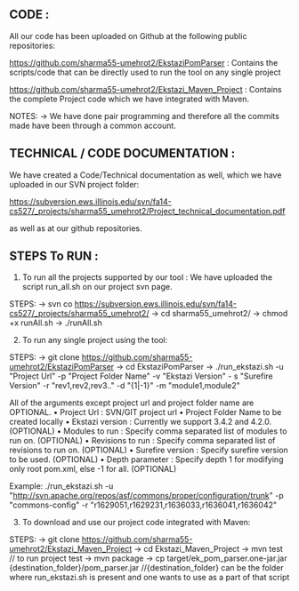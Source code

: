 CODE :
--------------------------------------------------------------------------------------------------------------------------------------------------------

All our code has been uploaded on Github at the following public repositories:

https://github.com/sharma55-umehrot2/EkstaziPomParser : Contains the scripts/code that can be directly used to run the tool on any single project

https://github.com/sharma55-umehrot2/Ekstazi_Maven_Project : Contains the complete Project code which we have integrated with Maven.

NOTES:
-> We have done pair programming and therefore all the commits made have been through a common account.


TECHNICAL / CODE DOCUMENTATION :
--------------------------------------------------------------------------------------------------------------------------------------------------------

We have created a Code/Technical documentation as well, which we have uploaded in our SVN project folder:

https://subversion.ews.illinois.edu/svn/fa14-cs527/_projects/sharma55_umehrot2/Project_technical_documentation.pdf

as well as at our github repositories.


STEPS To RUN :
--------------------------------------------------------------------------------------------------------------------------------------------------------

1. To run all the projects supported by our tool : We have uploaded the script run_all.sh on our project svn page.

STEPS:
  -> svn co https://subversion.ews.illinois.edu/svn/fa14-cs527/_projects/sharma55_umehrot2/
  -> cd sharma55_umehrot2/
  -> chmod +x runAll.sh
  -> ./runAll.sh


2. To run any single project using the tool:

STEPS:
  -> git clone https://github.com/sharma55-umehrot2/EkstaziPomParser
  -> cd EkstaziPomParser
  -> ./run_ekstazi.sh -u "Project Url" -p "Project Folder Name" -v "Ekstazi Version" - s "Surefire Version" -r "rev1,rev2,rev3.." -d "{1|-1}" -m "module1,module2"

All of the arguments except project url and project folder name are OPTIONAL.
• Project Url : SVN/GIT project url
• Project Folder Name to be created locally
• Ekstazi version : Currently we support 3.4.2 and 4.2.0. (OPTIONAL)
• Modules to run : Specify comma separated list of modules to run on. (OPTIONAL)
• Revisions to run : Specify comma separated list of revisions to run on. (OPTIONAL)
• Surefire version : Specify surefire version to be used. (OPTIONAL)
• Depth parameter : Specify depth 1 for modifying only root pom.xml, else -1 for all. (OPTIONAL)

Example: 
./run_ekstazi.sh -u "http://svn.apache.org/repos/asf/commons/proper/configuration/trunk" -p "commons-config" -r "r1629051,r1629231,r1636033,r1636041,r1636042"

3. To download and use our project code integrated with Maven: 

STEPS:
 -> git clone https://github.com/sharma55-umehrot2/Ekstazi_Maven_Project
 -> cd Ekstazi_Maven_Project
 -> mvn test // to run project test
 -> mvn package
 -> cp target/ek_pom_parser.one-jar.jar {destination_folder}/pom_parser.jar //{destination_folder} can be the folder where run_ekstazi.sh is present and one wants to use as a part of that script


